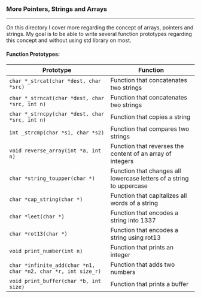 ### More Pointers, Strings and Arrays
-----------------------------------------
On this directory I cover more regarding the concept of arrays, pointers and strings.
My goal is to be able to write several function prototypes regarding this concept and without using std library on most.

#### Function Prototypes:
| Prototype | Function |
| --------- | -------- |
| `char *_strcat(char *dest, char *src)` | Function that concatenates two strings |
| `char *_strncat(char *dest, char *src, int n)` | Function that concatenates two strings |
| `char *_strncpy(char *dest, char *src, int n)` | Function that copies a string |
| `int _strcmp(char *s1, char *s2)` | Function that compares two strings |
| `void reverse_array(int *a, int n)` | Function that reverses the content of an array of integers |
| `char *string_toupper(char *)` | Function that changes all lowercase letters of a string to uppercase |
| `char *cap_string(char *)` | Function that capitalizes all words of a string |
| `char *leet(char *)` | Function that encodes a string into 1337 |
| `char *rot13(char *)` | Function that encodes a string using rot13 |
| `void print_number(int n)` | Function that prints an integer |
| `char *infinite_add(char *n1, char *n2, char *r, int size_r)` | Function that adds two numbers |
| `void print_buffer(char *b, int size)` | Function that prints a buffer |
